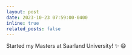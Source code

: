 ```yaml
---
layout: post
date: 2023-10-23 07:59:00-0400
inline: true
related_posts: false
---
```


Started my Masters at Saarland University! :sparkles: :smile:
